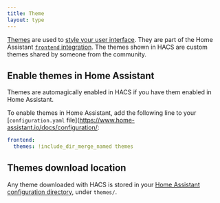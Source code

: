 ```yaml
---
title: Theme
layout: type
---
```


[Themes](https://www.home-assistant.io/integrations/frontend/#defining-themes) are used to [style your user interface](https://www.home-assistant.io/frontend/). They are part of the Home Assistant [`frontend` integration](https://www.home-assistant.io/integrations/frontend/). The themes shown in HACS are custom themes shared by someone from the community.


## Enable themes in Home Assistant

Themes are automagically enabled in HACS if you have them enabled in Home Assistant.

To enable themes in Home Assistant, add the following line to your [`configuration.yaml` file](https://www.home-assistant.io/docs/configuration/:



```yaml title="configuration.yaml"
frontend:
  themes: !include_dir_merge_named themes
```

## Themes download location

Any theme downloaded with HACS is stored in your [Home Assistant configuration directory](https://www.home-assistant.io/docs/configuration/#to-find-the-configuration-directory), under `themes/`.
